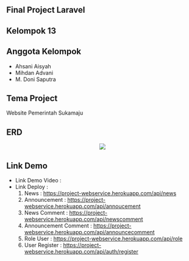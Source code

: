 ## Final Project Laravel
## Kelompok 13

## Anggota Kelompok
- Ahsani Aisyah
- Mihdan Advani
- M. Doni Saputra

## Tema Project

Website Pemerintah Sukamaju

## ERD

<p align="center"><img src="https://gitlab.com/doni.alfatih/final-project/-/raw/main/ERD_Kelompok-13.png"></p>


## Link Demo

- Link Demo Video : 
- Link Deploy : 
  1. News : https://project-webservice.herokuapp.com/api/news
  2. Announcement : https://project-webservice.herokuapp.com/api/annoucement
  3. News Comment : https://project-webservice.herokuapp.com/api/newscomment
  4. Announcement Comment : https://project-webservice.herokuapp.com/api/announcecomment
  5. Role User : https://project-webservice.herokuapp.com/api/role
  6. User Register : https://project-webservice.herokuapp.com/api/auth/register

